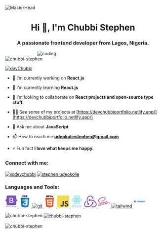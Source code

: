 ![MasterHead](https://encrypted-tbn0.gstatic.com/images?q=tbn:ANd9GcRNW6935Wrm1mxK-L5x357Vf9ftHunl2MBMrA&usqp=CAU)
<h1 align="center">Hi 👋, I'm Chubbi Stephen</h1>
<h3 align="center">A passionate frontend developer from Lagos, Nigeria.</h3>
<img align="right" width="400" src="https://i.pinimg.com/originals/18/a4/94/18a4949fc9c8067172d3b96e302e7097.gif" alt="coding"/>

<p align="left"> <img src="https://komarev.com/ghpvc/?username=chubbi-stephen&label=Profile%20views&color=0e75b6&style=flat" alt="chubbi-stephen" /> </p>

<p align="left"> <a href="https://twitter.com/devChubbi" target="blank"><img src="https://img.shields.io/twitter/follow/devChubbi?logo=twitter&style=for-the-badge" alt="devChubbi" /></a> </p>

- 🔭 I’m currently working on **React.js**

- 🌱 I’m currently learning **React.js**

- 👯 I’m looking to collaborate on **React projects and open-source type stuff.**

- 👨‍💻 See some of my projects at [https://devchubbiportfolio.netlify.app/](https://devchubbiportfolio.netlify.app/)

- 💬 Ask me about **JavaScript**

- 📫 How to reach me **udeokoliestephen@gmail.com**

- ⚡ Fun fact **I love what keeps me happy.**

<h3 align="left">Connect with me:</h3>
<p align="left">
<a href="https://twitter.com/@devchubbi" target="blank"><img align="center" src="https://raw.githubusercontent.com/rahuldkjain/github-profile-readme-generator/master/src/images/icons/Social/twitter.svg" alt="@devchubbi" height="30" width="40" /></a>
<a href="https://linkedin.com/in/stephen udeokolie" target="blank"><img align="center" src="https://raw.githubusercontent.com/rahuldkjain/github-profile-readme-generator/master/src/images/icons/Social/linked-in-alt.svg" alt="stephen udeokolie" height="30" width="40" /></a>
</p>

<h3 align="left">Languages and Tools:</h3>
<p align="left"> <a href="https://getbootstrap.com" target="_blank" rel="noreferrer"> <img src="https://raw.githubusercontent.com/devicons/devicon/master/icons/bootstrap/bootstrap-plain-wordmark.svg" alt="bootstrap" width="40" height="40"/> </a> <a href="https://www.w3schools.com/css/" target="_blank" rel="noreferrer"> <img src="https://raw.githubusercontent.com/devicons/devicon/master/icons/css3/css3-original-wordmark.svg" alt="css3" width="40" height="40"/> </a> <a href="https://git-scm.com/" target="_blank" rel="noreferrer"> <img src="https://www.vectorlogo.zone/logos/git-scm/git-scm-icon.svg" alt="git" width="40" height="40"/> </a> <a href="https://www.w3.org/html/" target="_blank" rel="noreferrer"> <img src="https://raw.githubusercontent.com/devicons/devicon/master/icons/html5/html5-original-wordmark.svg" alt="html5" width="40" height="40"/> </a> <a href="https://developer.mozilla.org/en-US/docs/Web/JavaScript" target="_blank" rel="noreferrer"> <img src="https://raw.githubusercontent.com/devicons/devicon/master/icons/javascript/javascript-original.svg" alt="javascript" width="40" height="40"/> </a> <a href="https://reactjs.org/" target="_blank" rel="noreferrer"> <img src="https://raw.githubusercontent.com/devicons/devicon/master/icons/react/react-original-wordmark.svg" alt="react" width="40" height="40"/> </a> <a href="https://redux.js.org" target="_blank" rel="noreferrer"> <img src="https://raw.githubusercontent.com/devicons/devicon/master/icons/redux/redux-original.svg" alt="redux" width="40" height="40"/> </a> <a href="https://sass-lang.com" target="_blank" rel="noreferrer"> <img src="https://raw.githubusercontent.com/devicons/devicon/master/icons/sass/sass-original.svg" alt="sass" width="40" height="40"/> </a> <a href="https://tailwindcss.com/" target="_blank" rel="noreferrer"> <img src="https://www.vectorlogo.zone/logos/tailwindcss/tailwindcss-icon.svg" alt="tailwind" width="40" height="40"/> </a> <a href="https://webpack.js.org" target="_blank" rel="noreferrer"> <img src="https://raw.githubusercontent.com/devicons/devicon/d00d0969292a6569d45b06d3f350f463a0107b0d/icons/webpack/webpack-original-wordmark.svg" alt="webpack" width="40" height="40"/> </a> </p>

<p><img align="left" src="https://github-readme-stats.vercel.app/api/top-langs?username=chubbi-stephen&show_icons=true&locale=en&layout=compact" alt="chubbi-stephen" /></p>

<p>&nbsp;<img align="center" src="https://github-readme-stats.vercel.app/api?username=chubbi-stephen&show_icons=true&locale=en" alt="chubbi-stephen" /></p>

<p><img align="center" src="https://github-readme-streak-stats.herokuapp.com/?user=chubbi-stephen&" alt="chubbi-stephen" /></p>
